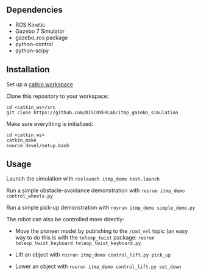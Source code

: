 ## Dependencies

- ROS Kinetic
- Gazebo 7 Simulator
- gazebo\_ros package
- python-control
- python-scipy

## Installation

Set up a [catkin workspace](http://wiki.ros.org/catkin/Tutorials/create_a_workspace)

Clone this repository to your workspace: 

```
cd <catkin_ws>/src
git clone https://github.com/DISCOVERLab/itmp_gazebo_simulation
```

Make sure everything is initialized:

```
cd <catkin_ws>
catkin_make
source devel/setup.bash
```

## Usage

Launch the simulation with `roslaunch itmp_demo test.launch`

Run a simple obstacle-avoidance demonstration with `rosrun itmp_demo control_wheels.py`

Run a simple pick-up demonstration with `rosrun itmp_demo simple_demo.py`


The robot can also be controlled more directly:

- Move the pioneer model by publishing to the `/cmd_vel` topic (an easy way to do this is with the `teleop_twist` package: `rosrun teleop_twist_keyboard teleop_twist_keyboard.py`

- Lift an object with `rosrun itmp_demo control_lift.py pick_up`

- Lower an object with `rosrun itmp_demo control_lift.py set_down`
